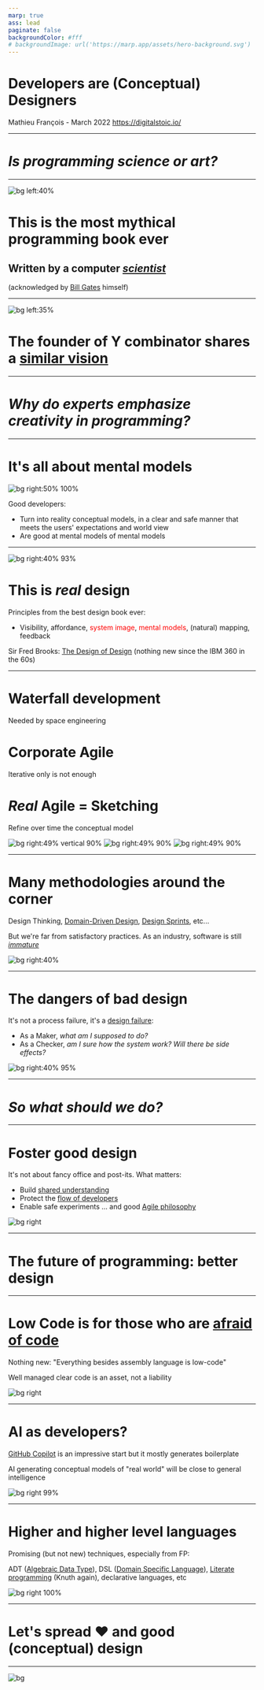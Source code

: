 ```yaml
---
marp: true
ass: lead
paginate: false
backgroundColor: #fff
# backgroundImage: url('https://marp.app/assets/hero-background.svg')
---
```


<style>
    section.title h1, section.title h2, section.title p {
        text-align: center;
    }
</style>

<!-- _class: title -->

# Developers are (Conceptual) Designers

Mathieu François - March 2022
https://digitalstoic.io/

---

<!-- _class: title -->

# _Is programming science or art?_

--- 

![bg left:40%](img/art-of-programming.jpg)

# This is the most mythical programming book ever

## Written by a computer [_scientist_](https://en.wikipedia.org/wiki/Donald_Knuth)

(acknowledged by [Bill Gates](https://www.quora.com/Why-did-Bill-Gates-say-If-you-think-you-re-a-really-good-programmer-read-Art-of-Computer-Programming-You-should-definitely-send-me-a-r%C3%A9sum%C3%A9-if-you-can-read-the-whole-thing) himself)

<!-- Notes:  “If you think you’re a really good programmer… read Art of Computer Programming… You should definitely send me a résumé if you can read the whole thing” -->

---

![bg left:35%](img/hackers-and-painters.jpg)

# The founder of Y combinator shares a [similar vision](http://www.paulgraham.com/hackpaint.html)

---

<!-- _class: title -->

# _Why do experts emphasize creativity in programming?_

--- 

# It's all about mental models

![bg right:50% 100%](img/mental-models.png)

Good developers:
- Turn into reality conceptual models, in a clear and safe manner that meets the users' expectations and world view
- Are good at mental models of mental models

---

![bg right:40% 93%](img/design-everyday-things.jpg)

# This is _real_ design
 
Principles from the best design book ever:
- Visibility, affordance, <span style="color:red">system image</span>, <span style="color:red">mental models</span>, (natural) mapping, feedback

Sir Fred Brooks: [The Design of Design](https://en.wikipedia.org/wiki/The_Design_of_Design) (nothing new since the IBM 360 in the 60s)

---

# Waterfall development

Needed by space engineering

# 
# Corporate Agile

Iterative only is not enough

# 
# _Real_ Agile = Sketching

Refine over time the conceptual model

![bg right:49% vertical 90%](img/monalisa-waterfall.jpg)
![bg right:49% 90%](img/monalisa-agile.png)
![bg right:49% 90%](img/monalisa-sketch.jpg)

<!-- TODO: https://www.jonahgroup.com/blog/agile-development-and-the-mona-lisa -->

---

# Many methodologies around the corner

Design Thinking, [Domain-Driven Design](https://github.com/ddd-crew/ddd-starter-modelling-process), [Design Sprints](https://www.gv.com/sprint/), etc... 

But we're far from satisfactory practices. As an industry, software is still [_immature_](https://en.wikipedia.org/wiki/The_Mythical_Man-Month)

![bg right:40%](img/DDD-books.jpg)

---

# The dangers of bad design

It's not a process failure, it's a [design failure](https://www.core77.com/posts/105540/Screenshot-of-the-Horrific-UI-Design-That-Led-Citigroup-to-Accidentally-Send-893-Million):
- As a Maker, _what am I supposed to do?_
- As a Checker, _am I sure how the system work? Will there be side effects?_

![bg right:40% 95%](img/flexcube.jpg)

--- 

<!-- _class: title -->

# _So what should we do?_

---

# Foster good design

It's not about fancy office and post-its. What matters:
- Build [shared understanding](https://www.jpattonassociates.com/story-mapping/)
- Protect the [flow of developers](http://www.paulgraham.com/makersschedule.html)
- Enable safe experiments
... and good [Agile philosophy](https://agilemanifesto.org/principles.html)

![bg right](img/flow.jpg)

---

<!-- _class: title -->

# The future of programming: better design 

---

# Low Code is for those who are <a href=" https://architectelevator.com/architecture/low-code-no-code/">afraid of code</a>

Nothing new: "Everything besides assembly language is low-code"

Well managed clear code is an asset, not a liability 

![bg right](img/no-code.png)

---

# AI as developers?

[GitHub Copilot](https://copilot.github.com/) is an impressive start but it mostly generates boilerplate

AI generating conceptual models of "real world" will be close to general intelligence

![bg right 99%](img/copilot.png)

---

#  Higher and higher level languages

Promising (but not new) techniques, especially from FP:

ADT ([Algebraic Data Type](https://fsharpforfunandprofit.com/posts/type-size-and-design/)), DSL ([Domain Specific Language](https://www.pirrmann.net/fun-with-turtles/)), [Literate programming](https://en.wikipedia.org/wiki/Literate_programming) (Knuth again), declarative languages, etc

![bg right 100%](img/tower.png)

---

<!-- _class: title -->

# Let's spread ❤️ and good (conceptual) design 

---

![bg](img/doors.jpg)
